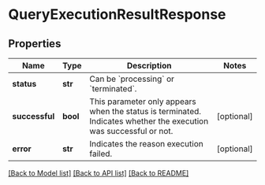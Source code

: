 # QueryExecutionResultResponse

## Properties
Name | Type | Description | Notes
------------ | ------------- | ------------- | -------------
**status** | **str** | Can be &#x60;processing&#x60; or &#x60;terminated&#x60;. | 
**successful** | **bool** | This parameter only appears when the status is terminated. Indicates whether the execution was successful or not.  | [optional] 
**error** | **str** | Indicates the reason execution failed. | [optional] 

[[Back to Model list]](../README.md#documentation-for-models) [[Back to API list]](../README.md#documentation-for-api-endpoints) [[Back to README]](../README.md)


